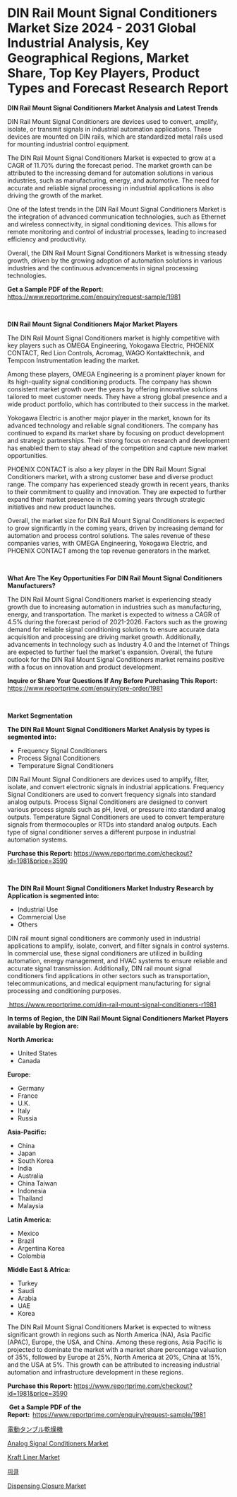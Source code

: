 <p><h1>DIN Rail Mount Signal Conditioners Market Size 2024 - 2031 Global Industrial Analysis, Key Geographical Regions, Market Share, Top Key Players, Product Types and Forecast Research Report</h1></p><p><strong>DIN Rail Mount Signal Conditioners Market Analysis and Latest Trends</strong></p>
<p><p>DIN Rail Mount Signal Conditioners are devices used to convert, amplify, isolate, or transmit signals in industrial automation applications. These devices are mounted on DIN rails, which are standardized metal rails used for mounting industrial control equipment.</p><p>The DIN Rail Mount Signal Conditioners Market is expected to grow at a CAGR of 11.70% during the forecast period. The market growth can be attributed to the increasing demand for automation solutions in various industries, such as manufacturing, energy, and automotive. The need for accurate and reliable signal processing in industrial applications is also driving the growth of the market.</p><p>One of the latest trends in the DIN Rail Mount Signal Conditioners Market is the integration of advanced communication technologies, such as Ethernet and wireless connectivity, in signal conditioning devices. This allows for remote monitoring and control of industrial processes, leading to increased efficiency and productivity.</p><p>Overall, the DIN Rail Mount Signal Conditioners Market is witnessing steady growth, driven by the growing adoption of automation solutions in various industries and the continuous advancements in signal processing technologies.</p></p>
<p><strong>Get a Sample PDF of the Report:&nbsp;</strong> <a href="https://www.reportprime.com/enquiry/request-sample/1981">https://www.reportprime.com/enquiry/request-sample/1981</a></p>
<p>&nbsp;</p>
<p><strong>DIN Rail Mount Signal Conditioners Major Market Players</strong></p>
<p><p>The DIN Rail Mount Signal Conditioners market is highly competitive with key players such as OMEGA Engineering, Yokogawa Electric, PHOENIX CONTACT, Red Lion Controls, Acromag, WAGO Kontakttechnik, and Tempcon Instrumentation leading the market. </p><p>Among these players, OMEGA Engineering is a prominent player known for its high-quality signal conditioning products. The company has shown consistent market growth over the years by offering innovative solutions tailored to meet customer needs. They have a strong global presence and a wide product portfolio, which has contributed to their success in the market.</p><p>Yokogawa Electric is another major player in the market, known for its advanced technology and reliable signal conditioners. The company has continued to expand its market share by focusing on product development and strategic partnerships. Their strong focus on research and development has enabled them to stay ahead of the competition and capture new market opportunities.</p><p>PHOENIX CONTACT is also a key player in the DIN Rail Mount Signal Conditioners market, with a strong customer base and diverse product range. The company has experienced steady growth in recent years, thanks to their commitment to quality and innovation. They are expected to further expand their market presence in the coming years through strategic initiatives and new product launches.</p><p>Overall, the market size for DIN Rail Mount Signal Conditioners is expected to grow significantly in the coming years, driven by increasing demand for automation and process control solutions. The sales revenue of these companies varies, with OMEGA Engineering, Yokogawa Electric, and PHOENIX CONTACT among the top revenue generators in the market.</p></p>
<p>&nbsp;</p>
<p><strong>What Are The Key Opportunities For DIN Rail Mount Signal Conditioners Manufacturers?</strong></p>
<p><p>The DIN Rail Mount Signal Conditioners market is experiencing steady growth due to increasing automation in industries such as manufacturing, energy, and transportation. The market is expected to witness a CAGR of 4.5% during the forecast period of 2021-2026. Factors such as the growing demand for reliable signal conditioning solutions to ensure accurate data acquisition and processing are driving market growth. Additionally, advancements in technology such as Industry 4.0 and the Internet of Things are expected to further fuel the market's expansion. Overall, the future outlook for the DIN Rail Mount Signal Conditioners market remains positive with a focus on innovation and product development.</p></p>
<p><strong>Inquire or Share Your Questions If Any Before Purchasing This Report:</strong> <a href="https://www.reportprime.com/enquiry/pre-order/1981">https://www.reportprime.com/enquiry/pre-order/1981</a></p>
<p>&nbsp;</p>
<p><strong>Market Segmentation</strong></p>
<p><strong>The DIN Rail Mount Signal Conditioners Market Analysis by types is segmented into:</strong></p>
<p><ul><li>Frequency Signal Conditioners</li><li>Process Signal Conditioners</li><li>Temperature Signal Conditioners</li></ul></p>
<p><p>DIN Rail Mount Signal Conditioners are devices used to amplify, filter, isolate, and convert electronic signals in industrial applications. Frequency Signal Conditioners are used to convert frequency signals into standard analog outputs. Process Signal Conditioners are designed to convert various process signals such as pH, level, or pressure into standard analog outputs. Temperature Signal Conditioners are used to convert temperature signals from thermocouples or RTDs into standard analog outputs. Each type of signal conditioner serves a different purpose in industrial automation systems.</p></p>
<p><strong>Purchase this Report:&nbsp;</strong><a href="https://www.reportprime.com/checkout?id=1981&price=3590">https://www.reportprime.com/checkout?id=1981&price=3590</a></p>
<p>&nbsp;</p>
<p><strong>The DIN Rail Mount Signal Conditioners Market Industry Research by Application is segmented into:</strong></p>
<p><ul><li>Industrial Use</li><li>Commercial Use</li><li>Others</li></ul></p>
<p><p>DIN rail mount signal conditioners are commonly used in industrial applications to amplify, isolate, convert, and filter signals in control systems. In commercial use, these signal conditioners are utilized in building automation, energy management, and HVAC systems to ensure reliable and accurate signal transmission. Additionally, DIN rail mount signal conditioners find applications in other sectors such as transportation, telecommunications, and medical equipment manufacturing for signal processing and conditioning purposes.</p></p>
<p><a href="https://www.reportprime.com/din-rail-mount-signal-conditioners-r1981">&nbsp;https://www.reportprime.com/din-rail-mount-signal-conditioners-r1981</a></p>
<p><strong>In terms of Region, the DIN Rail Mount Signal Conditioners Market Players available by Region are:</strong></p>
<p>
    <p> <strong> North America: </strong>
        <ul>
            <li>United States</li>
            <li>Canada</li>
        </ul>
        </p> 
    <p> <strong> Europe: </strong>
        <ul>
            <li>Germany</li>
            <li>France</li>
            <li>U.K.</li>
            <li>Italy</li>
            <li>Russia</li>
        </ul>
        </p> 
    <p> <strong> Asia-Pacific: </strong>
        <ul>
            <li>China</li>
            <li>Japan</li>
            <li>South Korea</li>
            <li>India</li>
            <li>Australia</li>
            <li>China Taiwan</li>
            <li>Indonesia</li>
            <li>Thailand</li>
            <li>Malaysia</li>
        </ul>
        </p> 
    <p> <strong> Latin America: </strong>
        <ul>
            <li>Mexico</li>
            <li>Brazil</li>
            <li>Argentina Korea</li>
            <li>Colombia</li>
        </ul>
        </p> 
    <p> <strong> Middle East & Africa: </strong>
        <ul>
            <li>Turkey</li>
            <li>Saudi</li>
            <li>Arabia</li>
            <li>UAE</li>
            <li>Korea</li>
        </ul>
    </p>
    </p>
<p><p>The DIN Rail Mount Signal Conditioners Market is expected to witness significant growth in regions such as North America (NA), Asia Pacific (APAC), Europe, the USA, and China. Among these regions, Asia Pacific is projected to dominate the market with a market share percentage valuation of 35%, followed by Europe at 25%, North America at 20%, China at 15%, and the USA at 5%. This growth can be attributed to increasing industrial automation and infrastructure development in these regions.</p></p>
<p><strong>Purchase this Report: </strong><a href="https://www.reportprime.com/checkout?id=1981&price=3590">https://www.reportprime.com/checkout?id=1981&price=3590</a></p>
<p>&nbsp;<strong>Get a Sample PDF of the Report:&nbsp;&nbsp;</strong><a href="https://www.reportprime.com/enquiry/request-sample/1981">https://www.reportprime.com/enquiry/request-sample/1981</a></p>
<p><strong></strong></p>
<p><p><a href="https://github.com/vtbvgl20191192/Market-Research-Report-List-2/blob/main/728386371809.md">電動タンブル乾燥機</a></p><p><a href="https://github.com/MyrticeDare2023/Market-Research-Report-List-1/blob/main/analog-signal-conditioners-market.md">Analog Signal Conditioners Market</a></p><p><a href="https://issuu.com/reportprime-2/docs/kraft-liner-market-size-2030.pptx">Kraft Liner Market</a></p><p><a href="https://github.com/joannescott9078/Market-Research-Report-List-1/blob/main/928410369001.md">피클</a></p><p><a href="https://issuu.com/reportprime-2/docs/dispensing-closure-market-size-2030.pptx">Dispensing Closure Market</a></p></p>